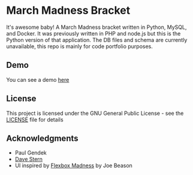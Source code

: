 # March Madness Bracket

It's awesome baby! A March Madness bracket written in Python, MySQL, and Docker. It was previously written in PHP and node.js but this is the Python version of that application. The DB files and schema are currently unavailable, this repo is mainly for code portfolio purposes.

## Demo
You can see a demo [here](http://www.itsawesomebaby.com/demo)

## License

This project is licensed under the GNU General Public License - see the [LICENSE](LICENSE) file for details

## Acknowledgments

* Paul Gendek
* [Dave Stern](https://github.com/davestern)
* UI inspired by [Flexbox Madness](https://codepen.io/jbeason/pen/Wbaedb) by Joe Beason
